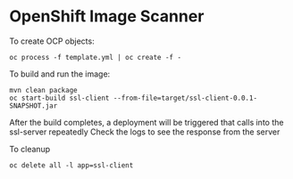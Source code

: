 # OpenShift Image Scanner

To create OCP objects:
```
oc process -f template.yml | oc create -f -
```
To build and run the image:
```
mvn clean package
oc start-build ssl-client --from-file=target/ssl-client-0.0.1-SNAPSHOT.jar
```
After the build completes, a deployment will be triggered that calls into the ssl-server repeatedly
Check the logs to see the response from the server

To cleanup
```
oc delete all -l app=ssl-client
```
